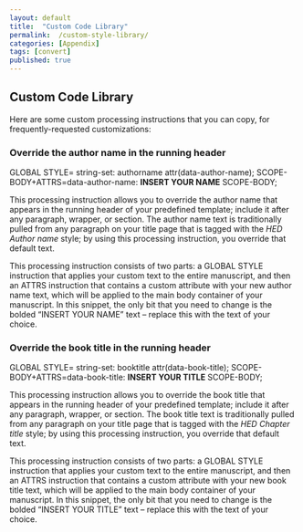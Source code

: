 ```yaml
---
layout: default
title:  "Custom Code Library"
permalink:  /custom-style-library/
categories: [Appendix]
tags: [convert]
published: true
---
```


<section data-type="appendix" class="hsecappendix" data-hederis-type="hsecappendix" id="custom-style-library" data-pi-attrs="id: custom-style-library; data-tags: convert;" role="doc-appendix" data-tags="convert" data-author-name=" " data-book-title=" " title="Custom Code Library"><h1 data-hederis-type="hblkchaptitle" class="hblkchaptitle" id="pEKOAMnhN">Custom Code Library</h1><p class="hblkp" data-hederis-type="hblkp" id="p3boZiIrR">Here are some custom processing instructions that you can copy, for frequently-requested customizations:</p><section class="hwprsubsection" data-hederis-type="hwprsubsection" id="p0uBReSyq" data-type="subsection" title="Override the author name in the running header"><h1 data-hederis-type="hblktitle" class="hblktitle" id="pJStRX4Db">Override the author name in the running header</h1><div class="hwprliteral" data-hederis-type="hwprliteral" id="p82NfNZMu" data-type="programlisting" role="doc-example"><p class="hblkcode" data-hederis-type="hblkcode" id="pxjH2cXCe">GLOBAL STYLE= string-set: authorname attr(data-author-name); SCOPE-BODY+ATTRS=data-author-name: <strong class="hspanstrong" data-hederis-type="hspanstrong" id="pZtsNBcfe">INSERT YOUR NAME</strong> SCOPE-BODY;</p></div><p class="hblkp" data-hederis-type="hblkp" id="pyLPNV6rX">This processing instruction allows you to override the author name that appears in the running header of your predefined template; include it after any paragraph, wrapper, or section. The author name text is traditionally pulled from any paragraph on your title page that is tagged with the <em class="hspanem" data-hederis-type="hspanem" id="pem4g6cuk">HED Author name</em> style; by using this processing instruction, you override that default text.</p><p class="hblkp" data-hederis-type="hblkp" id="pQHd9uZy7">This processing instruction consists of two parts: a GLOBAL STYLE instruction that applies your custom text to the entire manuscript, and then an ATTRS instruction that contains a custom attribute with your new author name text, which will be applied to the main body container of your manuscript. In this snippet, the only bit that you need to change is the bolded &#8220;INSERT YOUR NAME&#8221; text &#8211; replace this with the text of your choice.</p></section><section class="hwprsubsection" data-hederis-type="hwprsubsection" id="pg4gOSauB" data-type="subsection" title="Override the book title in the running header"><h1 data-hederis-type="hblktitle" class="hblktitle" id="pyvvL1Egm">Override the book title in the running header</h1><div class="hwprliteral" data-hederis-type="hwprliteral" id="pyXQv27VD" data-type="programlisting" role="doc-example"><p class="hblkcode" data-hederis-type="hblkcode" id="ph4iWqhmR">GLOBAL STYLE= string-set: booktitle attr(data-book-title); SCOPE-BODY+ATTRS=data-book-title: <strong class="hspanstrong" data-hederis-type="hspanstrong" id="pJmN1oxuH">INSERT YOUR TITLE</strong> SCOPE-BODY;</p></div><p class="hblkp" data-hederis-type="hblkp" id="pNCYjjAqi">This processing instruction allows you to override the book title that appears in the running header of your predefined template; include it after any paragraph, wrapper, or section. The book title text is traditionally pulled from any paragraph on your title page that is tagged with the <em class="hspanem" data-hederis-type="hspanem" id="pr633GUbR">HED Chapter title</em> style; by using this processing instruction, you override that default text.</p><p class="hblkp" data-hederis-type="hblkp" id="plE7CWya6">This processing instruction consists of two parts: a GLOBAL STYLE instruction that applies your custom text to the entire manuscript, and then an ATTRS instruction that contains a custom attribute with your new book title text, which will be applied to the main body container of your manuscript. In this snippet, the only bit that you need to change is the bolded &#8220;INSERT YOUR TITLE&#8221; text &#8211; replace this with the text of your choice.</p></section></section>